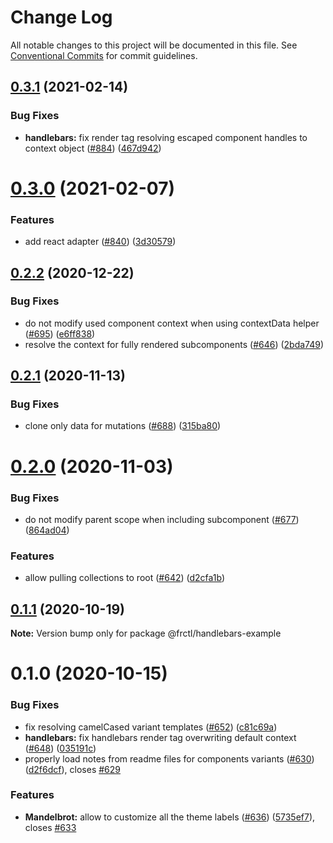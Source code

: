 # Change Log

All notable changes to this project will be documented in this file.
See [Conventional Commits](https://conventionalcommits.org) for commit guidelines.

## [0.3.1](https://github.com/frctl/fractal/compare/@frctl/handlebars-example@0.3.0...@frctl/handlebars-example@0.3.1) (2021-02-14)


### Bug Fixes

* **handlebars:** fix render tag resolving escaped component handles to context object ([#884](https://github.com/frctl/fractal/issues/884)) ([467d942](https://github.com/frctl/fractal/commit/467d942f089d81b955e4ce514d3c69bd1ce9c177))





# [0.3.0](https://github.com/frctl/fractal/compare/@frctl/handlebars-example@0.2.2...@frctl/handlebars-example@0.3.0) (2021-02-07)


### Features

* add react adapter ([#840](https://github.com/frctl/fractal/issues/840)) ([3d30579](https://github.com/frctl/fractal/commit/3d30579c99c14872420d43d834f04bcb7f36fb94))





## [0.2.2](https://github.com/frctl/fractal/compare/@frctl/handlebars-example@0.2.1...@frctl/handlebars-example@0.2.2) (2020-12-22)


### Bug Fixes

* do not modify used component context when using contextData helper ([#695](https://github.com/frctl/fractal/issues/695)) ([e6ff838](https://github.com/frctl/fractal/commit/e6ff8383b4ebc2b93d70a8a176c30c49d3581139))
* resolve the context for fully rendered subcomponents ([#646](https://github.com/frctl/fractal/issues/646)) ([2bda749](https://github.com/frctl/fractal/commit/2bda749f003b29ee9f24021db639602aae1868df))





## [0.2.1](https://github.com/frctl/fractal/compare/@frctl/handlebars-example@0.2.0...@frctl/handlebars-example@0.2.1) (2020-11-13)


### Bug Fixes

* clone only data for mutations ([#688](https://github.com/frctl/fractal/issues/688)) ([315ba80](https://github.com/frctl/fractal/commit/315ba8010ed33a7e3314376c108b39f68c7d4435))





# [0.2.0](https://github.com/frctl/fractal/compare/@frctl/handlebars-example@0.1.1...@frctl/handlebars-example@0.2.0) (2020-11-03)


### Bug Fixes

* do not modify parent scope when including subcomponent ([#677](https://github.com/frctl/fractal/issues/677)) ([864ad04](https://github.com/frctl/fractal/commit/864ad04faf3dfa4d2397091d991d2edb6e20d52f))


### Features

* allow pulling collections to root ([#642](https://github.com/frctl/fractal/issues/642)) ([d2cfa1b](https://github.com/frctl/fractal/commit/d2cfa1b6a76ca2328967374c62f4e35ca10cb758))





## [0.1.1](https://github.com/frctl/fractal/compare/@frctl/handlebars-example@0.1.0...@frctl/handlebars-example@0.1.1) (2020-10-19)

**Note:** Version bump only for package @frctl/handlebars-example





# 0.1.0 (2020-10-15)


### Bug Fixes

* fix resolving camelCased variant templates ([#652](https://github.com/frctl/fractal/issues/652)) ([c81c69a](https://github.com/frctl/fractal/commit/c81c69ae5237f3027e70089a6918221513d7f106))
* **handlebars:** fix handlebars render tag overwriting default context ([#648](https://github.com/frctl/fractal/issues/648)) ([035191c](https://github.com/frctl/fractal/commit/035191c7b2cd97d928143b312f428b75b1629ff6))
* properly load notes from readme files for components variants ([#630](https://github.com/frctl/fractal/issues/630)) ([d2f6dcf](https://github.com/frctl/fractal/commit/d2f6dcffeefe25f3e9f0d272c0b0bdd9590779bf)), closes [#629](https://github.com/frctl/fractal/issues/629)


### Features

* **Mandelbrot:** allow to customize all the theme labels ([#636](https://github.com/frctl/fractal/issues/636)) ([5735ef7](https://github.com/frctl/fractal/commit/5735ef7a9745cbf2fe4e4ca7eb31837fb2a4494e)), closes [#633](https://github.com/frctl/fractal/issues/633)
